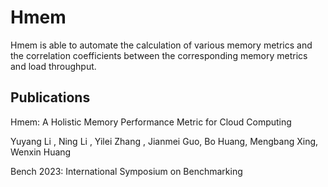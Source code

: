 # Hmem
Hmem is able to automate the calculation of various memory metrics and the correlation coefficients between the corresponding memory metrics and load throughput.

## Publications

Hmem: A Holistic Memory Performance Metric for Cloud Computing

Yuyang Li , Ning Li , Yilei Zhang , Jianmei Guo, Bo Huang, Mengbang Xing, Wenxin Huang

Bench 2023: International Symposium on Benchmarking